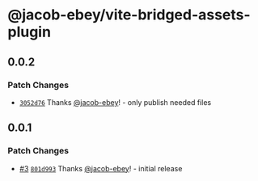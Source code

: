 # @jacob-ebey/vite-bridged-assets-plugin

## 0.0.2

### Patch Changes

- [`3052d76`](https://github.com/jacob-ebey/vite-plugins/commit/3052d76cff615551c1ab09df33cf22d783e37eeb) Thanks [@jacob-ebey](https://github.com/jacob-ebey)! - only publish needed files

## 0.0.1

### Patch Changes

- [#3](https://github.com/jacob-ebey/vite-plugins/pull/3) [`801d993`](https://github.com/jacob-ebey/vite-plugins/commit/801d993ed73acb0eae9f0fdbd646a52a1493c474) Thanks [@jacob-ebey](https://github.com/jacob-ebey)! - initial release
